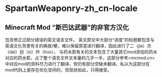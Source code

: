 # SpartanWeaponry-zh_cn-locale
## Minecraft Mod “斯巴达武器”的非官方汉化
包含修正过部分错误的英文语言文件。
英文原文中大部分“进度”的标题都包含与英语文化背景有关的典故/梗，难以保留原意进行翻译，因此进行了二（jia）次（dai）创（si）作（huo）。
与药水箭有关的文本包含了大量其它mod添加的药水对应的药水箭，占了整个语言文件文本量的几乎一半，这部分参考<mcmod.cn>中对应mod的资料尽力进行了翻译，但仍有部分空缺未翻译。私以为这部分在mod代码上是存在优化空间的，但现状如此，只得接受。
